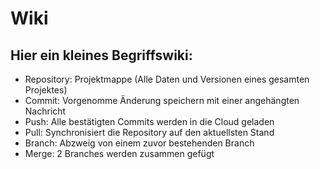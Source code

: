 # Wiki
## Hier ein kleines Begriffswiki:
- Repository: Projektmappe (Alle Daten und Versionen eines gesamten Projektes)
- Commit: Vorgenomme Änderung speichern mit einer angehängten Nachricht
- Push: Alle bestätigten Commits werden in die Cloud geladen
- Pull: Synchronisiert die Repository auf den aktuellsten Stand
- Branch: Abzweig von einem zuvor bestehenden Branch
- Merge: 2 Branches werden zusammen gefügt
